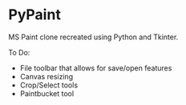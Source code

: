 # PyPaint
MS Paint clone recreated using Python and Tkinter.

To Do:
- File toolbar that allows for save/open features
- Canvas resizing
- Crop/Select tools
- Paintbucket tool
